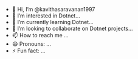 - 👋 Hi, I’m @kavithasaravanan1997
- 👀 I’m interested in Dotnet...
- 🌱 I’m currently learning Dotnet...
- 💞️ I’m looking to collaborate on Dotnet projects...
- 📫 How to reach me ...
- 😄 Pronouns: ...
- ⚡ Fun fact: ...

<!---
kavithasaravanan1997/kavithasaravanan1997 is a ✨ special ✨ repository because its `README.md` (this file) appears on your GitHub profile.
You can click the Preview link to take a look at your changes.
--->
